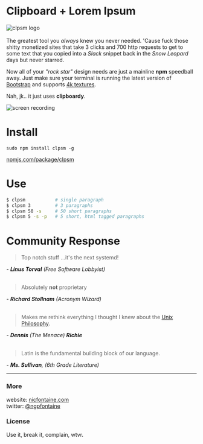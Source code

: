 # Clipboard + Lorem Ipsum

![clpsm logo](https://nicfontaine.com/dev/clpsm-logo-horizontal.png)   
<br>
The greatest tool you _always_ knew you never needed. 'Cause fuck those shitty monetized sites that take 3 clicks and 700 http requests to get to some text that you copied into a _Slack_ snippet back in the _Snow Leopard_ days but never starred.   

Now all of your _"rock star"_ design needs are just a mainline **npm** speedball away. Just make sure your terminal is running the latest version of [Bootstrap](https://giphy.com/gifs/tqKjGPAgbNVPq/html5) and supports [4k textures](http://media.kotaku.foxtrot.future.net.uk/wp-content/uploads/sites/52/2016/11/ac2.jpg).   
    
Nah, jk.. it just uses **clipboardy**.
   
![screen recording](https://nicfontaine.com/dev/clpsm-rec.gif)
<br>

# Install

`sudo npm install clpsm -g`   

[npmjs.com/package/clpsm](https://www.npmjs.com/package/clpsm)    
   
# Use

```bash
$ clpsm           # single paragraph
$ clpsm 3         # 3 paragraphs
$ clpsm 50 -s     # 50 short paragraphs
$ clpsm 5 -s -p   # 5 short, html tagged paragraphs
```  

# Community Response

> Top notch stuff ...it's the next systemd!    

_- **Linus Torval** (Free Software Lobbyist)_   
<br>      

> Absolutely **not** proprietary    

_- **Richard Stollnam** (Acronym Wizard)_   
<br>      
   

> Makes me rethink everything I thought I knew about the [Unix Philosophy](http://www.cinema52.com/2013/wp-content/uploads/2013/05/MalcolmExperiment2.png).    

_- **Dennis** (The Menace) **Richie**_   
<br>      
   

> Latin is the fundamental building block of our language.     

_- **Ms. Sullivan**, (6th Grade Literature)_
<br>   

---

### More
website: [nicfontaine.com](https://nicfontaine.com)  
twitter: [@ngpfontaine](https://twitter.com/ngpfontaine)

### License
Use it, break it, complain, wtvr.
